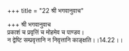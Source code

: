 +++
title = "22 श्री भगवानुवाच"

+++
श्री भगवानुवाच  
प्रकाशं च प्रवृत्तिं च मोहमेव च पाण्डव।  
न द्वेष्टि सम्प्रवृत्तानि न निवृत्तानि काङ्क्षति।।14.22।।